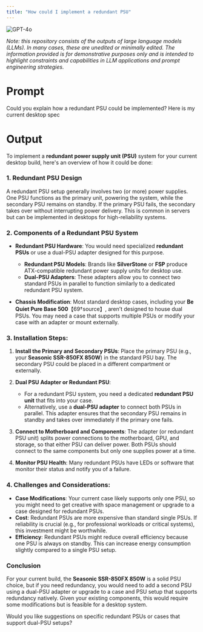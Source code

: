 ```yaml
---
title: "How could I implement a redundant PSU"
---
```

![GPT-4o](https://img.shields.io/badge/GPT--4o-3333FF?style=for-the-badge&logo=openai&logoColor=white)



*Note: this repository consists of the outputs of large language models (LLMs). In many cases, these are unedited or minimally edited. The information provided is for demonstrative purposes only and is intended to highlight constraints and capabilities in LLM applications and prompt engineering strategies.*


# Prompt

Could you explain how a redundant PSU could be implemented? Here is my current desktop spec

# Output

To implement a **redundant power supply unit (PSU)** system for your current desktop build, here's an overview of how it could be done:

### 1. **Redundant PSU Design**
A redundant PSU setup generally involves two (or more) power supplies. One PSU functions as the primary unit, powering the system, while the secondary PSU remains on standby. If the primary PSU fails, the secondary takes over without interrupting power delivery. This is common in servers but can be implemented in desktops for high-reliability systems.

### 2. **Components of a Redundant PSU System**

- **Redundant PSU Hardware**: You would need specialized **redundant PSUs** or use a dual-PSU adapter designed for this purpose.
   - **Redundant PSU Models**: Brands like **SilverStone** or **FSP** produce ATX-compatible redundant power supply units for desktop use.
   - **Dual-PSU Adapters**: These adapters allow you to connect two standard PSUs in parallel to function similarly to a dedicated redundant PSU system.

- **Chassis Modification**: Most standard desktop cases, including your **Be Quiet Pure Base 500**【69†source】, aren’t designed to house dual PSUs. You may need a case that supports multiple PSUs or modify your case with an adapter or mount externally.

### 3. **Installation Steps**:
1. **Install the Primary and Secondary PSUs**: Place the primary PSU (e.g., your **Seasonic SSR-850FX 850W**) in the standard PSU bay. The secondary PSU could be placed in a different compartment or externally.
   
2. **Dual PSU Adapter or Redundant PSU**: 
   - For a redundant PSU system, you need a dedicated **redundant PSU unit** that fits into your case.
   - Alternatively, use a **dual-PSU adapter** to connect both PSUs in parallel. This adapter ensures that the secondary PSU remains in standby and takes over immediately if the primary one fails.

3. **Connect to Motherboard and Components**: The adapter (or redundant PSU unit) splits power connections to the motherboard, GPU, and storage, so that either PSU can deliver power. Both PSUs should connect to the same components but only one supplies power at a time.

4. **Monitor PSU Health**: Many redundant PSUs have LEDs or software that monitor their status and notify you of a failure.

### 4. **Challenges and Considerations**:
- **Case Modifications**: Your current case likely supports only one PSU, so you might need to get creative with space management or upgrade to a case designed for redundant PSUs.
- **Cost**: Redundant PSUs are more expensive than standard single PSUs. If reliability is crucial (e.g., for professional workloads or critical systems), this investment might be worthwhile.
- **Efficiency**: Redundant PSUs might reduce overall efficiency because one PSU is always on standby. This can increase energy consumption slightly compared to a single PSU setup.

### Conclusion
For your current build, the **Seasonic SSR-850FX 850W** is a solid PSU choice, but if you need redundancy, you would need to add a second PSU using a dual-PSU adapter or upgrade to a case and PSU setup that supports redundancy natively. Given your existing components, this would require some modifications but is feasible for a desktop system.

Would you like suggestions on specific redundant PSUs or cases that support dual-PSU setups?